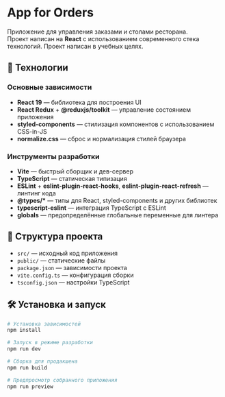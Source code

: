 # App for Orders

Приложение для управления заказами и столами ресторана.  
Проект написан на **React** с использованием современного стека технологий.
Проект написан в учебных целях.
## 🚀 Технологии

### Основные зависимости
- **React 19** — библиотека для построения UI  
- **React Redux** + **@reduxjs/toolkit** — управление состоянием приложения  
- **styled-components** — стилизация компонентов с использованием CSS-in-JS  
- **normalize.css** — сброс и нормализация стилей браузера  

### Инструменты разработки
- **Vite** — быстрый сборщик и дев-сервер  
- **TypeScript** — статическая типизация  
- **ESLint** + **eslint-plugin-react-hooks**, **eslint-plugin-react-refresh** — линтинг кода  
- **@types/\*** — типы для React, styled-components и других библиотек  
- **typescript-eslint** — интеграция TypeScript с ESLint  
- **globals** — предопределённые глобальные переменные для линтера  

## 📂 Структура проекта
- `src/` — исходный код приложения  
- `public/` — статические файлы  
- `package.json` — зависимости проекта  
- `vite.config.ts` — конфигурация сборки  
- `tsconfig.json` — настройки TypeScript  

## 🛠 Установка и запуск

```bash
# Установка зависимостей
npm install

# Запуск в режиме разработки
npm run dev

# Сборка для продакшена
npm run build

# Предпросмотр собранного приложения
npm run preview
```
